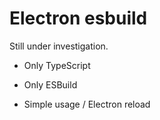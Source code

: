 # Electron esbuild

Still under investigation.

- Only TypeScript
- Only ESBuild

- Simple usage / Electron reload
